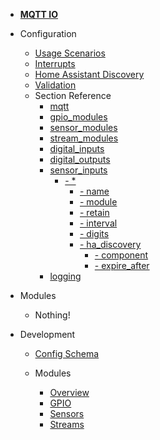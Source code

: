 - [**MQTT IO**](/)

- Configuration

  - [Usage Scenarios](config/scenarios.md)
  - [Interrupts](config/interrupts.md)
  - [Home Assistant Discovery](config/ha_discovery.md)
  - [Validation](config/validation.md)
  - Section Reference
    - [mqtt](config/reference/mqtt/)
    - [gpio_modules](config/reference/gpio_modules/)
    - [sensor_modules](config/reference/sensor_modules/)
    - [stream_modules](config/reference/stream_modules/)
    - [digital_inputs](config/reference/digital_inputs/)
    - [digital_outputs](config/reference/digital_outputs/)
    - [sensor_inputs](config/reference/sensor_inputs/)
        - [- *](config/reference/sensor_inputs/?id=sensor_inputs-star)
          - [- name](config/reference/sensor_inputs/?id=sensor_inputs-star-name)
          - [- module](config/reference/sensor_inputs/?id=sensor_inputs-star-module)
          - [- retain](config/reference/sensor_inputs/?id=sensor_inputs-star-retain)
          - [- interval](config/reference/sensor_inputs/?id=sensor_inputs-star-interval)
          - [- digits](config/reference/sensor_inputs/?id=sensor_inputs-star-digits)
          - [- ha_discovery](config/reference/sensor_inputs/?id=sensor_inputs-star-ha_discovery)
            - [- component](config/reference/sensor_inputs/?id=sensor_inputs-star-ha_discovery-component)
            - [- expire_after](config/reference/sensor_inputs/?id=sensor_inputs-star-ha_discovery-expire_after)
    - [logging](config/reference/logging/)

- Modules

  - Nothing!

- Development

  - [Config Schema](dev/config_schema.md)

  - Modules

    - [Overview](dev/modules/overview.md)
    - [GPIO](dev/modules/gpio.md)
    - [Sensors](dev/modules/sensors.md)
    - [Streams](dev/modules/streams.md)